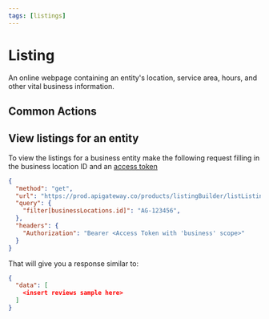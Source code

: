 ```yaml
---
tags: [listings]
---
```


# Listing

An online webpage containing an entity's location, service area, hours, and other vital business information.

## Common Actions

## View listings for an entity

To view the listings for a business entity make the following request filling in the business location ID and
an [access token](../../Authorization/2-legged-oauth/UsingAServiceAccount.md)

```json http
{
  "method": "get",
  "url": "https://prod.apigateway.co/products/listingBuilder/listListings",
  "query": {
    "filter[businessLocations.id]": "AG-123456",
  },
  "headers": {
    "Authorization": "Bearer <Access Token with 'business' scope>"
  }
}
```

That will give you a response similar to:

```json
{
  "data": [
    <insert reviews sample here>
  ]
}
```